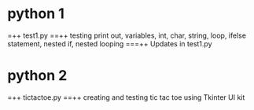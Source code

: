 # python 1 
=++ test1.py
==++ testing print out, variables, int, char, string, loop, ifelse statement, nested if, nested looping
===++ Updates in test1.py

# python 2
=++ tictactoe.py 
==++ creating and testing tic tac toe using Tkinter UI kit
